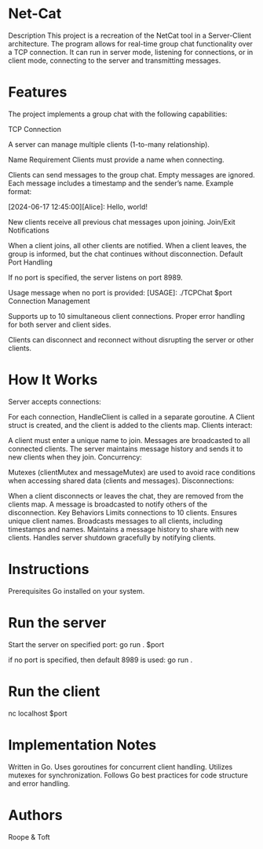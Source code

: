 # Net-Cat
Description
This project is a recreation of the NetCat tool in a Server-Client architecture. The program allows for real-time group chat functionality over a TCP connection. It can run in server mode, listening for connections, or in client mode, connecting to the server and transmitting messages.

# Features
The project implements a group chat with the following capabilities:

TCP Connection

A server can manage multiple clients (1-to-many relationship).

Name Requirement
Clients must provide a name when connecting.

Clients can send messages to the group chat.
Empty messages are ignored.
Each message includes a timestamp and the sender’s name.
Example format:

[2024-06-17 12:45:00][Alice]: Hello, world!

New clients receive all previous chat messages upon joining.
Join/Exit Notifications

When a client joins, all other clients are notified.
When a client leaves, the group is informed, but the chat continues without disconnection.
Default Port Handling

If no port is specified, the server listens on port 8989.

Usage message when no port is provided:
[USAGE]: ./TCPChat $port
Connection Management

Supports up to 10 simultaneous client connections.
Proper error handling for both server and client sides.

Clients can disconnect and reconnect without disrupting the server or other clients.

# How It Works
Server accepts connections:

For each connection, HandleClient is called in a separate goroutine.
A Client struct is created, and the client is added to the clients map.
Clients interact:

A client must enter a unique name to join.
Messages are broadcasted to all connected clients.
The server maintains message history and sends it to new clients when they join.
Concurrency:

Mutexes (clientMutex and messageMutex) are used to avoid race conditions when accessing shared data (clients and messages).
Disconnections:

When a client disconnects or leaves the chat, they are removed from the clients map.
A message is broadcasted to notify others of the disconnection.
Key Behaviors
Limits connections to 10 clients.
Ensures unique client names.
Broadcasts messages to all clients, including timestamps and names.
Maintains a message history to share with new clients.
Handles server shutdown gracefully by notifying clients.

# Instructions
Prerequisites
Go installed on your system.

# Run the server

Start the server on specified port: go run . $port

if no port is specified, then default 8989 is used: go run .

# Run the client

nc localhost $port

# Implementation Notes
Written in Go.
Uses goroutines for concurrent client handling.
Utilizes mutexes for synchronization.
Follows Go best practices for code structure and error handling.

# Authors

Roope & Toft